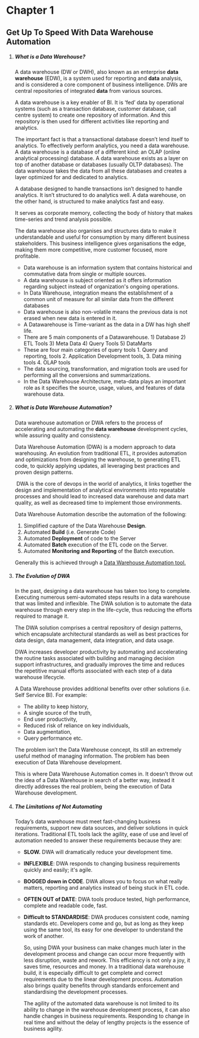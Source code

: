 # Chapter 1

## Get Up To Speed With Data Warehouse Automation 



1. ##### What is a Data Warehouse?

   A data warehouse (DW or DWH), also known as an enterprise **data warehouse** (EDW), is a system used for reporting and **data** analysis, and is considered a core component of business intelligence. DWs are central repositories of integrated **data** from various sources. 

   A data warehouse is a key enabler of BI. It is ‘fed’ data by operational systems (such as a transaction database, customer database, call centre system) to create one repository of information. And this repository is then used for different activities like reporting and analytics. 

   The important fact is that a transactional database doesn’t lend itself to analytics. To effectively perform analytics, you need a data warehouse. A data warehouse is a database of a different kind: an OLAP (online analytical processing) database. A data warehouse exists as a layer on top of another database or databases (usually OLTP databases). The data warehouse takes the data from all these databases and creates a layer optimized for and dedicated to analytics.

   A database designed to handle transactions isn’t designed to handle analytics. It isn’t structured to do analytics well. A data warehouse, on the other hand, is structured to make analytics fast and easy.

    It serves as corporate memory, collecting the body of history that makes time-series and trend analysis possible.

   The data warehouse also organises and structures data to make it understandable and useful for consumption by many different business stakeholders. This business intelligence gives organisations the edge, making them more competitive, more customer focused, more profitable.

   - Data warehouse is an information system that contains historical and commutative data from single or multiple sources.
   - A data warehouse is subject oriented as it offers information regarding subject instead of organization's ongoing operations.
   - In Data Warehouse, integration means the establishment of a common unit of measure for all similar data from the different databases
   - Data warehouse is also non-volatile means the previous data is not erased when new data is entered in it.
   - A Datawarehouse is Time-variant as the data in a DW has high shelf life.
   - There are 5 main components of a Datawarehouse. 1) Database 2) ETL Tools 3) Meta Data 4) Query Tools 5) DataMarts
   - These are four main categories of query tools 1. Query and reporting, tools 2. Application Development tools, 3. Data mining tools 4. OLAP tools
   - The data sourcing, transformation, and migration tools are used for performing all the conversions and summarizations.
   - In the Data Warehouse Architecture, meta-data plays an important role as it specifies the source, usage, values, and features of data warehouse data.

    

   

2. ##### What is Data Warehouse Automation?

   Data warehouse automation or DWA refers to the process of accelerating and automating the **data warehouse** development cycles, while assuring quality and consistency. 

   Data Warehouse Automation (DWA) is a modern approach to data warehousing. An evolution from traditional ETL, it provides automation and optimizations from designing the warehouse, to generating ETL code, to quickly applying updates, all leveraging best practices and proven design patterns. 

    DWA is the core of devops in the world of analytics, it links together the design and implementation of analytical environments into repeatable processes and should lead to increased data warehouse and data mart quality, as well as decreased time to implement those environments. 

   Data Warehouse Automation describe the automation of the following:

   1. Simplified capture of the Data Warehouse **Design**.
   2. Automated **Build** (i.e. Generate Code)
   3. Automated **Deployment** of code to the Server
   4. Automated **Batch** execution of the ETL code on the Server.
   5. Automated **Monitoring and Reporting** of the Batch execution.

   Generally this is achieved through a [Data Warehouse Automation tool.](http://www.dimodelo.com/) 

   

3. ##### The Evolution of DWA

   In the past, designing a data warehouse has taken too long to complete. Executing numerous semi-automated steps results in a data warehouse that was limited and inflexible. The DWA solution is to automate the data warehouse through every step in the life-cycle, thus reducing the efforts required to manage it.

   The DWA solution comprises a central repository of design patterns, which encapsulate architectural standards as well as best practices for data design, data management, data integration, and data usage. 

   DWA increases developer productivity by automating and accelerating the routine tasks associated with building and managing decision support infrastructures, and gradually improves the time and reduces the repetitive manual efforts associated with each step of a data warehouse lifecycle.  

    A Data Warehouse provides additional benefits over other solutions (i.e. Self Service BI). For example:

   - The ability to keep history,
   - A single source of the truth,
   - End user productivity,
   - Reduced risk of reliance on key individuals,
   - Data augmentation,
   - Query performance etc.

   The problem isn’t the Data Warehouse concept, its still an extremely useful method of managing information. The problem has been execution of Data Warehouse development.

   This is where Data Warehouse Automation comes in. It doesn’t throw out the idea of a Data Warehouse in search of a better way, instead it directly addresses the real problem, being the execution of Data Warehouse development.

   

4. ##### The Limitations of Not Automating

   Today’s data warehouse must meet fast-changing business requirements, support new data sources, and deliver solutions in quick iterations. Traditional ETL tools lack the agility, ease of use and level of automation needed to answer these requirements because they are:

   - **SLOW.** DWA will dramatically reduce your development time.

   - **INFLEXIBLE**:  DWA responds to changing business requirements quickly and easily; it's agile.

   - **BOGGED down in CODE**. DWA allows you to focus on what really matters, reporting and analytics instead of being stuck in ETL code.

   - **OFTEN OUT of DATE**: DWA tools produce tested, high performance, complete and readable code, fast. 

   - **Difficult to STANDARDISE**: DWA produces consistent code, naming standards etc. Developers come and go, but as long as they keep using the same tool, its easy for one developer to understand the work of another.

     So, using DWA your business can make changes much later in the development process and change can occur more frequently with less disruption, waste and rework. This efficiency is not only a joy, it saves time, resources and money. In a traditional data warehouse build, it is especially difficult to get complete and correct requirements due to the linear development process. Automation also brings quality benefits through standards enforcement and standardising the development processes.

     The agility of the automated data warehouse is not limited to its ability to change in the warehouse development process, it can also handle changes in business requirements. Responding to change in real time and without the delay of lengthy projects is the essence of business agility.

     

     

